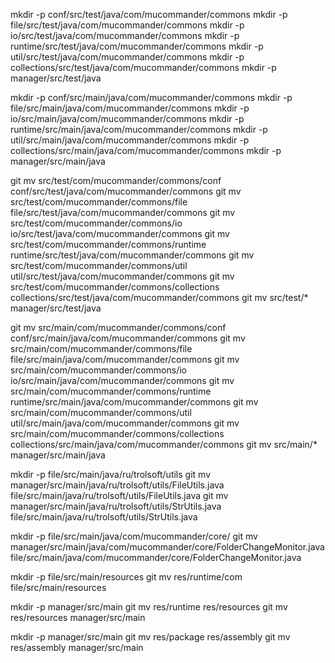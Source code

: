 mkdir -p conf/src/test/java/com/mucommander/commons
mkdir -p file/src/test/java/com/mucommander/commons
mkdir -p io/src/test/java/com/mucommander/commons
mkdir -p runtime/src/test/java/com/mucommander/commons
mkdir -p util/src/test/java/com/mucommander/commons
mkdir -p collections/src/test/java/com/mucommander/commons
mkdir -p manager/src/test/java

mkdir -p conf/src/main/java/com/mucommander/commons
mkdir -p file/src/main/java/com/mucommander/commons
mkdir -p io/src/main/java/com/mucommander/commons
mkdir -p runtime/src/main/java/com/mucommander/commons
mkdir -p util/src/main/java/com/mucommander/commons
mkdir -p collections/src/main/java/com/mucommander/commons
mkdir -p manager/src/main/java


git mv src/test/com/mucommander/commons/conf          conf/src/test/java/com/mucommander/commons
git mv src/test/com/mucommander/commons/file          file/src/test/java/com/mucommander/commons
git mv src/test/com/mucommander/commons/io            io/src/test/java/com/mucommander/commons
git mv src/test/com/mucommander/commons/runtime       runtime/src/test/java/com/mucommander/commons
git mv src/test/com/mucommander/commons/util          util/src/test/java/com/mucommander/commons
git mv src/test/com/mucommander/commons/collections   collections/src/test/java/com/mucommander/commons
git mv src/test/*                                     manager/src/test/java


git mv src/main/com/mucommander/commons/conf          conf/src/main/java/com/mucommander/commons
git mv src/main/com/mucommander/commons/file          file/src/main/java/com/mucommander/commons
git mv src/main/com/mucommander/commons/io            io/src/main/java/com/mucommander/commons
git mv src/main/com/mucommander/commons/runtime       runtime/src/main/java/com/mucommander/commons
git mv src/main/com/mucommander/commons/util          util/src/main/java/com/mucommander/commons
git mv src/main/com/mucommander/commons/collections   collections/src/main/java/com/mucommander/commons
git mv src/main/*                                     manager/src/main/java

mkdir -p file/src/main/java/ru/trolsoft/utils
git mv manager/src/main/java/ru/trolsoft/utils/FileUtils.java file/src/main/java/ru/trolsoft/utils/FileUtils.java
git mv manager/src/main/java/ru/trolsoft/utils/StrUtils.java file/src/main/java/ru/trolsoft/utils/StrUtils.java

mkdir -p file/src/main/java/com/mucommander/core/
git mv manager/src/main/java/com/mucommander/core/FolderChangeMonitor.java file/src/main/java/com/mucommander/core/FolderChangeMonitor.java

mkdir -p file/src/main/resources
git mv res/runtime/com file/src/main/resources


mkdir -p manager/src/main
git mv res/runtime res/resources
git mv res/resources manager/src/main

mkdir -p manager/src/main
git mv res/package res/assembly
git mv res/assembly manager/src/main
